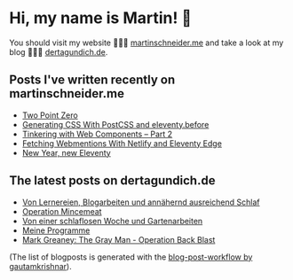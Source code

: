 # Hi, my name is Martin! 👋 
You should visit my website 👨🏼‍💻  [martinschneider.me](https://martinschneider.me) and take a look at my blog 🤷🏼‍♂️ [dertagundich.de](https://www.dertagundich.de).

## Posts I've written recently on martinschneider.me
<!-- MSME-POST-LIST:START -->
- [Two Point Zero](https://martinschneider.me/articles/two-point-zero/)
- [Generating CSS With PostCSS and eleventy.before](https://martinschneider.me/articles/generating-css-with-postcss-and-eleventy-before/)
- [Tinkering with Web Components – Part 2](https://martinschneider.me/articles/tinkering-with-web-components-part-2/)
- [Fetching Webmentions With Netlify and Eleventy Edge](https://martinschneider.me/articles/fetching-webmentions-with-netlify-and-eleventy-edge/)
- [New Year, new Eleventy](https://martinschneider.me/articles/new-year-new-eleventy/)
<!-- MSME-POST-LIST:END -->

## The latest posts on dertagundich.de
<!-- DTUI-POST-LIST:START -->
- [Von Lernereien, Blogarbeiten und annähernd ausreichend Schlaf](https://www.dertagundich.de/blog/2023/11/von-lernereien-blogarbeiten-und-annahernd-ausreichend-schlaf)
- [Operation Mincemeat](https://www.dertagundich.de/blog/2023/11/operation-mincemeat)
- [Von einer schlaflosen Woche und Gartenarbeiten](https://www.dertagundich.de/blog/2023/11/von-einer-schlaflosen-woche-und-gartenarbeiten)
- [Meine Programme](https://www.dertagundich.de/blog/2023/11/meine-programme)
- [Mark Greaney: The Gray Man - Operation Back Blast](https://www.dertagundich.de/blog/2023/11/mark-greaney-the-gray-man-operation-back-blast)
<!-- DTUI-POST-LIST:END -->

(The list of blogposts is generated with the [blog-post-workflow by gautamkrishnar](https://github.com/gautamkrishnar/blog-post-workflow)).
